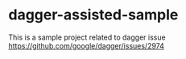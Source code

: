 # dagger-assisted-sample

This is a sample project related to dagger issue https://github.com/google/dagger/issues/2974
